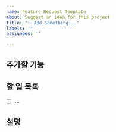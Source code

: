 ```yaml
---
name: Feature Request Template
about: Suggest an idea for this project
title: "✨ Add Something..."
labels: ''
assignees: ''

---
```


## 추가할 기능

## 할 일 목록
- [ ] ...

## 설명
